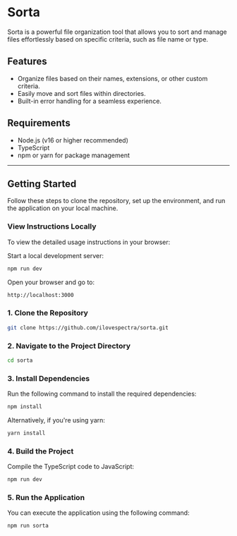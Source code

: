 # Sorta

Sorta is a powerful file organization tool that allows you to sort and manage files effortlessly based on specific criteria, such as file name or type.

## Features
- Organize files based on their names, extensions, or other custom criteria.
- Easily move and sort files within directories.
- Built-in error handling for a seamless experience.

## Requirements
- Node.js (v16 or higher recommended)
- TypeScript
- npm or yarn for package management

---

## Getting Started

Follow these steps to clone the repository, set up the environment, and run the application on your local machine.

### View Instructions Locally
To view the detailed usage instructions in your browser:

Start a local development server:
```bash
npm run dev
```
Open your browser and go to:
```bash
http://localhost:3000
```

### 1. Clone the Repository

```bash
git clone https://github.com/ilovespectra/sorta.git
```
### 2. Navigate to the Project Directory

```bash
cd sorta
```
### 3. Install Dependencies
Run the following command to install the required dependencies:

```bash
npm install
```
Alternatively, if you're using yarn:

```bash
yarn install
```
### 4. Build the Project
Compile the TypeScript code to JavaScript:

```bash
npm run dev
```

### 5. Run the Application
You can execute the application using the following command:

```bash
npm run sorta
```


